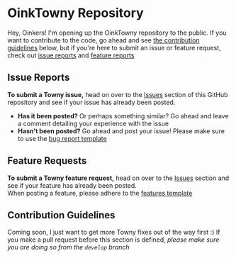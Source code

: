 # OinkTowny Repository

Hey, Oinkers! I'm opening up the OinkTowny repository to the public. If you want to contribute to the code, go ahead and see [the contribution guidelines](#contribute) below, but if you're here to submit an issue or feature request, check out [issue reports](#issues) and [feature reports](#feats)

## Issue Reports <a name = "issues"></a>

**To submit a Towny issue,** head on over to the [Issues](https://github.com/Dendrobyte/OinkTowny/issues) section of this GitHub repository and see if your issue has already been posted.
- **Has it been posted?** Or perhaps something similar? Go ahead and leave a comment detailing your experience with the issue
- **Hasn't been posted?** Go ahead and post your issue! Please make sure to use the [bug report template](bug-issue-report.md)

## Feature Requests <a name = "feats"></a>

**To submit a Towny feature request,** head on over to the [Issues](https://github.com/Dendrobyte/OinkTowny/issues) section and see if your feature has already been posted.  
When posting a feature, please adhere to the [features template](towny-feature-request.md)

## Contribution Guidelines <a name = "contribute"></a>
Coming soon, I just want to get more Towny fixes out of the way first :) If you make a pull request before this section is defined, _please make sure you are doing so from the `develop` branch_
